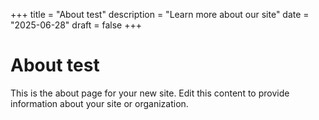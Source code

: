 +++
title = "About test"
description = "Learn more about our site"
date = "2025-06-28"
draft = false
+++

# About test

This is the about page for your new site. Edit this content to provide information about your site or organization.
